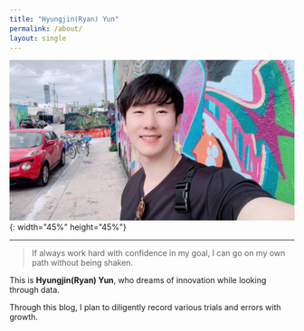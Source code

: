 ```yaml
---
title: "Hyungjin(Ryan) Yun"
permalink: /about/
layout: single
---
```


  
  
![jpg](/assets/images/IMG_8328.JPG "내사진"){: width="45%" height="45%"}  

---

> If always work hard with confidence in my goal, I can go on my own path without being shaken. 
  
This is **Hyungjin(Ryan) Yun**, who dreams of innovation while looking through data.
  
Through this blog, I plan to diligently record various trials and errors with growth. 






